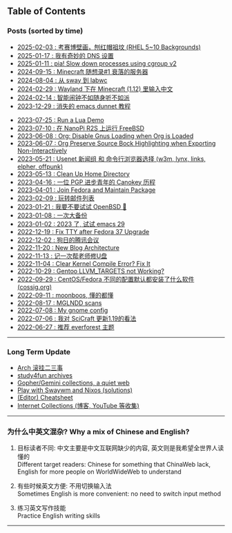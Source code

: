 ## Table of Contents
### Posts (sorted by time)
- [2025-02-03 : 考赛博壁画，刨红帽祖坟 (RHEL 5~10 Backgrounds)](rhel_wallpapers)<br>
- [2025-01-17 : 我有奇妙的 DNS 设置](dns_setup)<br>
- [2025-01-11 : pia! Slow down processes using cgroup v2](pia)<br>
- [2024-09-15 : Minecraft 随想录#1 衰落的服务器](mc1_downfall_of_smp)<br>
- [2024-08-04 : 从 sway 到 labwc](labwc)<br>
- [2024-02-29 : Wayland 下在 Minecraft (1.12) 里输入中文](minecraft_im)<br>
- [2024-02-14 : 智能闹钟不如随身听不如派](alarm_clock)<br>
- [2023-12-29 : 消失的 emacs dunnet 教程](dunnet)<br>
<!-- - [2023-08-11 : MC 知识体系构建的思考](tmc_archive)<br> -->
- [2023-07-25 : Run a Lua Demo](lua_demo)<br>
- [2023-07-10 : 在 NanoPi R2S 上运行 FreeBSD](nanopi_freebsd)<br>
- [2023-06-08 : Org: Disable Gnus Loading when Org is Loaded](gmi/org_load_gnus_disable.gmi.txt)<br>
- [2023-06-07 : Org Preserve Source Bock Highlighting when Exporting Non-Interactively](org_export_highlight)<br>
- [2023-05-21 : Usenet 新闻组 和 命令行浏览器选择 (w3m, lynx, links, elpher, offpunk)](usenet_and_cli_browsers)<br>
- [2023-05-13 : Clean Up Home Directory](gmi/cleanup_home.gmi.txt)<br>
- [2023-04-16 : 一位 PGP 进步青年的 Canokey 历程](pgp_canokey)<br>
- [2023-04-01 : Join Fedora and Maintain Package](fedora_contrib)<br>
- [2023-02-09 : 玩转邮件列表](mailinglist)<br>
- [2023-01-21 : 我要不要试试 OpenBSD 🐡](whatif_openbsd)<br>
- [2023-01-08 : 一次大备份](backup_everything)<br>
- [2023-01-02 : 2023 了, 试试 emacs 29](emacs29_2023)<br>
- [2022-12-19 : Fix TTY after Fedora 37 Upgrade](fix_tty)<br>
- [2022-12-02 : 狗日的腾讯会议](damn_tencent_meeting)<br>
- [2022-11-20 : New Blog Architecture](new_blog_arch)<br>
- [2022-11-13 : 记一次帮老师修U盘](recover_udisk)<br>
- [2022-11-04 : Clear Kernel Compile Error? Fix It](clear_kernel_compile_fix)<br>
- [2022-10-29 : Gentoo LLVM\_TARGETS not Working?](gentoo_llvm_targets)<br>
- [2022-09-29 : CentOS/Fedora 不同的配置默认都安装了什么软件 (cossig.org)](anaconda_kickstarts)<br>
- [2022-09-11 : moonboos, 懂的都懂](moonboos)<br>
- [2022-08-17 : MGLNDD scans](weird_mglndd)<br>
- [2022-07-08 : My gnome config](my_gnome_config)<br>
- [2022-07-06 : 我对 SciCraft 更新1.19的看法](gmi/scicraft_update.gmi.txt)<br>
- [2022-06-27 : 推荐 everforest 主题](recommend_everforest_theme)<br>
<!-- - [2022-06-18 : 我对显示 IP 属地的看法](bili_ip)<br> -->

---

### Long Term Update
- [Arch 滚挂二三事](arch_syyu)<br>
- [study4fun archives](study4fun)<br>
- [Gopher/Gemini collections, a quiet web](gmi/collections.gmi.txt)<br>
- [Play with Swaywm and Nixos (solutions)](wayland)<br>
- [(Editor) Cheatsheet](cheatsheet)<br>
- [Internet Collections (博客, YouTube 等收集)](internet_collections)<br>

---

### 为什么中英文混杂? Why a mix of Chinese and English?

1. 目标读者不同: 中文主要是中文互联网缺少的内容, 英文则是我希望全世界人读懂的<br>
   Different target readers: Chinese for something that ChinaWeb lack, English for more people on WorldWideWeb to understand

2. 有些时候英文方便: 不用切换输入法<br>
   Sometimes English is more convenient: no need to switch input method

3. 练习英文写作技能<br>
   Practice English writing skills

---
